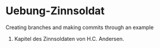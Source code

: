 # Uebung-Zinnsoldat
Creating branches and making commits through an example

1. Kapitel des Zinnsoldaten von H.C. Andersen.

